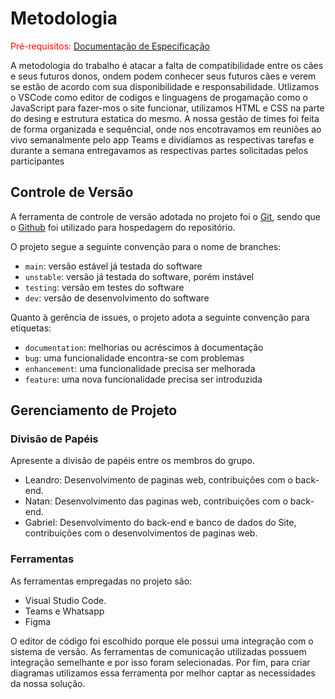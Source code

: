 
# Metodologia

<span style="color:red">Pré-requisitos: <a href="2-Especificação do Projeto.md"> Documentação de Especificação</a></span>

A metodologia do trabalho é atacar a falta de compatibilidade entre os cães e seus futuros donos, ondem podem conhecer seus futuros cães e verem se estão de acordo com sua disponibilidade e responsabilidade. Utlizamos o VSCode como editor de codigos e linguagens de progamação como o JavaScript para fazer-mos o site funcionar, utilizamos HTML e CSS na parte do desing e estrutura estatica do mesmo. A nossa gestão de times foi feita de forma organizada e sequêncial, onde nos encotravamos em reuniões ao vivo semanalmente pelo app Teams e dividíamos as respectivas tarefas e durante a semana entregavamos as respectivas partes solicitadas pelos participantes

## Controle de Versão

A ferramenta de controle de versão adotada no projeto foi o
[Git](https://git-scm.com/), sendo que o [Github](https://github.com)
foi utilizado para hospedagem do repositório.

O projeto segue a seguinte convenção para o nome de branches:

- `main`: versão estável já testada do software
- `unstable`: versão já testada do software, porém instável
- `testing`: versão em testes do software
- `dev`: versão de desenvolvimento do software

Quanto à gerência de issues, o projeto adota a seguinte convenção para
etiquetas:

- `documentation`: melhorias ou acréscimos à documentação
- `bug`: uma funcionalidade encontra-se com problemas
- `enhancement`: uma funcionalidade precisa ser melhorada
- `feature`: uma nova funcionalidade precisa ser introduzida

## Gerenciamento de Projeto

### Divisão de Papéis

Apresente a divisão de papéis entre os membros do grupo.

- Leandro: Desenvolvimento de paginas web, contribuições com o back-end.
- Natan: Desenvolvimento das paginas web, contribuições com o back-end.
- Gabriel: Desenvolvimento do back-end e banco de dados do Site, contribuições com o desenvolvimentos de paginas web.

### Ferramentas

As ferramentas empregadas no projeto são:

- Visual Studio Code.
- Teams e Whatsapp
- Figma

O editor de código foi escolhido porque ele possui uma integração com o
sistema de versão. As ferramentas de comunicação utilizadas possuem
integração semelhante e por isso foram selecionadas. Por fim, para criar
diagramas utilizamos essa ferramenta por melhor captar as
necessidades da nossa solução.
